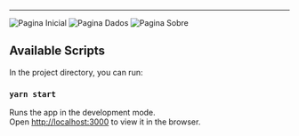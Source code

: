 
----
<img src="https://github.com/thailajf/Covid-19/blob/master/images-videos/home.gif?raw=true" alt="Pagina Inicial">


<img src="https://github.com/thailajf/Covid-19/blob/master/images-videos/data.gif?raw=true" alt="Pagina Dados">


<img src="" alt="Pagina Sobre">


## Available Scripts

In the project directory, you can run:

### `yarn start`

Runs the app in the development mode.<br />
Open [http://localhost:3000](http://localhost:3000) to view it in the browser.


